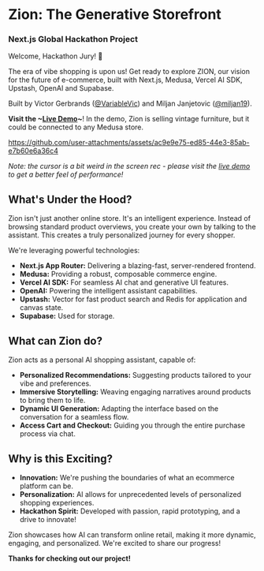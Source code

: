 # Zion: The Generative Storefront
### Next.js Global Hackathon Project

Welcome, Hackathon Jury! 👋

The era of vibe shopping is upon us! Get ready to explore ZION, our vision for the future of e-commerce, built with Next.js, Medusa, Vercel AI SDK, Upstash, OpenAI and Supabase.

Built by Victor Gerbrands ([@VariableVic](https://github.com/variablevic)) and Miljan Janjetovic ([@miljan19](https://github.com/miljan19)).

**Visit the ~[Live Demo](#)~**! In the demo, Zion is selling vintage furniture, but it could be connected to any Medusa store.

https://github.com/user-attachments/assets/ac9e9e75-ed85-44e3-85ab-e7b60e6a36c4

_Note: the cursor is a bit weird in the screen rec - please visit the [live demo](https://zion-store.vercel.app/) to get a better feel of performance!_

## What's Under the Hood?

Zion isn't just another online store. It's an intelligent experience. Instead of browsing standard product overviews, you create your own by talking to the assistant. This creates a truly personalized journey for every shopper.

We're leveraging powerful technologies:

- **Next.js App Router:** Delivering a blazing-fast, server-rendered frontend.
- **Medusa:** Providing a robust, composable commerce engine.
- **Vercel AI SDK:** For seamless AI chat and generative UI features.
- **OpenAI:** Powering the intelligent assistant capabilities.
- **Upstash:** Vector for fast product search and Redis for application and canvas state.
- **Supabase:** Used for storage.

## What can Zion do?

Zion acts as a personal AI shopping assistant, capable of:

- **Personalized Recommendations:** Suggesting products tailored to your vibe and preferences.
- **Immersive Storytelling:** Weaving engaging narratives around products to bring them to life.
- **Dynamic UI Generation:** Adapting the interface based on the conversation for a seamless flow.
- **Access Cart and Checkout:** Guiding you through the entire purchase process via chat.

## Why is this Exciting?

- **Innovation:** We're pushing the boundaries of what an ecommerce platform can be.
- **Personalization:** AI allows for unprecedented levels of personalized shopping experiences.
- **Hackathon Spirit:** Developed with passion, rapid prototyping, and a drive to innovate!

Zion showcases how AI can transform online retail, making it more dynamic, engaging, and personalized. We're excited to share our progress!

**Thanks for checking out our project!**
